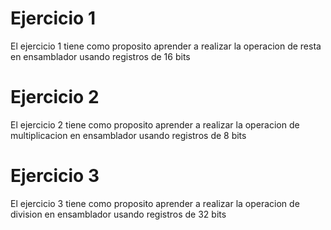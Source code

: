 # Ejercicio 1
El ejercicio 1 tiene como proposito aprender a realizar la operacion de resta en ensamblador usando registros de 16 bits

# Ejercicio 2
El ejercicio 2 tiene como proposito aprender a realizar la operacion de multiplicacion en ensamblador usando registros de 8 bits

# Ejercicio 3
El ejercicio 3 tiene como proposito aprender a realizar la operacion de division en ensamblador usando registros de 32 bits